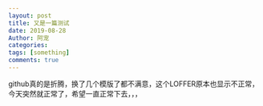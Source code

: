 ```yaml
---
layout: post
title: 又是一篇测试
date: 2019-08-28
Author: 阿宠
categories: 
tags: [something]
comments: true
--- 
```


github真的是折腾，换了几个模版了都不满意，这个LOFFER原本也显示不正常，今天突然就正常了，希望一直正常下去，，，

